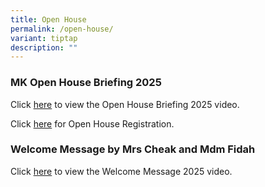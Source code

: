 ```yaml
---
title: Open House
permalink: /open-house/
variant: tiptap
description: ""
---
```

<h3>MK Open House Briefing 2025</h3>
<p>Click <a href="https://drive.google.com/file/d/1qq0sRyxkLotBHMr2_87UV1T9_N74yF8I/view?usp=sharing" rel="noopener nofollow" target="_blank">here</a> to
view the Open House Briefing 2025 video.</p>
<p>Click <a href="https://drive.google.com/file/d/1J_ZGrKY71a6Qf17rfkMiCceHcM-lXDG4/view?usp=sharing" rel="noopener nofollow" target="_blank">here</a> for
Open House Registration.</p>
<h3>Welcome Message by Mrs Cheak and Mdm Fidah</h3>
<p>Click <a href="https://drive.google.com/file/d/1ceSKUXR0nqedOj9Csc3nGFnPWfnRMqeT/view?usp=sharing" rel="noopener nofollow" target="_blank">here</a> to
view the Welcome Message 2025 video.</p>
<p></p>